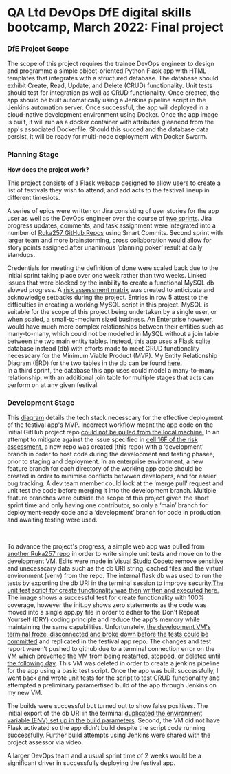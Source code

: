 # QA Ltd DevOps DfE digital skills bootcamp, March 2022: Final project

<h3>DfE Project Scope</h3>
<p>The scope of this project requires the trainee DevOps engineer to design and programme a simple object-oriented Python Flask app with HTML templates that integrates with a structured database. The database should exhibit Create, Read, Update, and Delete (CRUD) functionality. Unit tests should test for integration as well as CRUD functionality. Once created, the app should be built automatically using a Jenkins pipeline script in the Jenkins automation server. Once successful, the app will deployed in a cloud-native development environment using Docker. Once the app image is built, it will run as a docker container with attributes gleanedd from the app's associated Dockerfile. Should this succed and the database data persist, it will be ready for multi-node deployment with Docker Swarm.</p>
<h3>Planning Stage</h3>
<strong>How does the project work?</strong>
<p>This project consists of a Flask webapp designed to allow users to create a list of festivals they wish to attend, and add acts to the festival lineup in different timeslots.</p>
<p>A series of epics were written on Jira consisting of user stories for the app user as well as the DevOps engineer over the course of <a href="https://rebekah-akingbala.atlassian.net/jira/software/projects/QBAFA/boards/2/roadmap">two sprints</a>. Jira progress updates, comments, and task assignment were integrated into a number of <a href="https://rebekah-akingbala.atlassian.net/jira/software/projects/QBAFA/code">Ruka257 GitHub Repos</a> using Smart Commits. Second sprint with larger team and more brainstorming, cross collaboration would allow for story points assigned after unanimous ‘planning poker’ result at daily standups.</p>
<p>Credentials for meeting the definition of done were scaled back due to the initial sprint taking place over one week rather than two weeks. Linked issues that were blocked by the inability to create a functional MySQL db slowed progress. A <a href="https://docs.google.com/spreadsheets/d/1A8KUrp5BsRaqJweXAlm7HBaXc4gdpwFKgeboT5DccEA/edit?usp=sharing">risk assessment matrix</a> was created to anticipate and acknowledge setbacks during the project. Entries in row 5 attest to the difficulties in creating a working MySQL script in this project. MySQL is suitable for the scope of this project being undertaken by a single user, or when scaled, a small-to-medium sized business. An Enterprise however, would have much more complex relationships between their entities such as many-to-many, which could not be modelled in MySQL without a join table between the two main entity tables. Instead, this app uses a Flask sqlite database instead (db) with efforts made to meet CRUD functionality necesscary for the Minimum Viable Product (MVP). My Entity Relationship Diagram (ERD) for the two tables in the db can be found <a href="https://drive.google.com/file/d/1AAGMHl3QwkLKCghRbad20MXuhN5mQizZ/view?usp=sharing">here.</a>
<br> In a third sprint, the database this app uses could model a many-to-many relationship, with an additional join table for multiple stages that acts can perform on at any given festival.</p>
<h3>Development Stage</h3>
<p>This <a href="https://drive.google.com/file/d/10QPw0NZEc1ZL586dcJxjbUwb6EpJKZXZ/view?usp=sharing">diagram</a> details the tech stack necesscary for the effective deployment of the festival app's MVP. Incorrect workflow meant the app code on the initial GitHub project repo <a href="https://drive.google.com/file/d/1k673GmtWV_x2AGKxbjH0ZJ6guPagAKMM/view?usp=sharing">could not be pulled from the local machine.</a> In an attempt to mitigate against the issue specified in <a href="https://docs.google.com/spreadsheets/d/1A8KUrp5BsRaqJweXAlm7HBaXc4gdpwFKgeboT5DccEA/edit#gid=0&range=F16">cell 16F of the risk assessment,</a> a new repo was created (this repo) with a ‘development’ branch in order to host code during the development and testing phasee, prior to staging and deployment. In an enterprise environment, a new feature branch for each directory of the working app code should be created in order to minimise conflicts betwwen developers, and for easier bug tracking. A dev team member could look at the ‘merge pull' request and unit test the code before merging it into the development branch. Multiple feature branches were outside the scope of this project given the short sprint time and only having one contributor, so only a ‘main’ branch for deployment-ready code and a ‘development’ branch for code in production and awaiting testing were used.</p><br>
<p>To advance the project's progress, a simple web app was pulled from <a href="https://github.com/Ruka257/qa-flask-week/blob/main/flask-unit-testing/app.py">another Ruka257 repo</a> in order to write simple unit tests and move on to the development VM. Edits were made in <a href="https://drive.google.com/file/d/10QPw0NZEc1ZL586dcJxjbUwb6EpJKZXZ/view?usp=sharing"> Visual Studio Code</a>to remove sensitive and unecesscary data such as the db URI string, cached files and the virtual environment (venv) from the repo. The internal flask db was used to run the tests by exporting the db URI in the terminal session to improve security.<a href="https://drive.google.com/file/d/1Ux8BSQUJLjRsivSs05doVbWewNAgitWW/view?usp=sharing">The unit test script for create functionality was then written and executed here.</a> The image shows a successful test for create functionality with 100% coverage, however the init.py shows zero statements as the code was moved into a single app.py file in order to adher to the Don't Repeat Yourself (DRY) coding principle and reduce the app's memory while maintaining the same capabilities. Unfortunately, <a href="https://drive.google.com/file/d/16UfpDeGrtllHY1BAekUD04oWYcHelnDW/view?usp=sharing">the development VM's terminal froze, disconnected and broke down before the tests could be committed</a> and replicated in the festival app repo. The changes and test report weren’t pushed to github due to a terminal connection error on the VM <a href="https://drive.google.com/file/d/1BhTUXrQsgj1qStu2_djyK8mwpWryPfye/view?usp=sharing"> which prevented the VM from being restarted, stopped, or deleted until the following day</a>. This VM was deleted in order to create a jenkins pipeline for the app using a basic test script. Once the app was built successfully, I went back and wrote unit tests for the script to test CRUD functionality and attempted a preliminary paramertised build of the app through Jenkins on my new VM.</p>
<p>The builds were successful but turned out to show false positives. The initial export of the db URI in the terminal <a href="https://drive.google.com/file/d/10WT6GIxOKe074GNIlRITRvV4PbUVh_V3/view?usp=sharing">duplicated the environment variable (ENV) set up in the build parameters</a>. Second, the VM did not have Flask activated so the app didn't build despite the script code running successfully. Further build attempts using Jenkins were shared with the project assessor via video.</p>
<p>A larger DevOps team and a usual sprint time of 2 weeks would be a significant driver in successfully deploying the festival app.